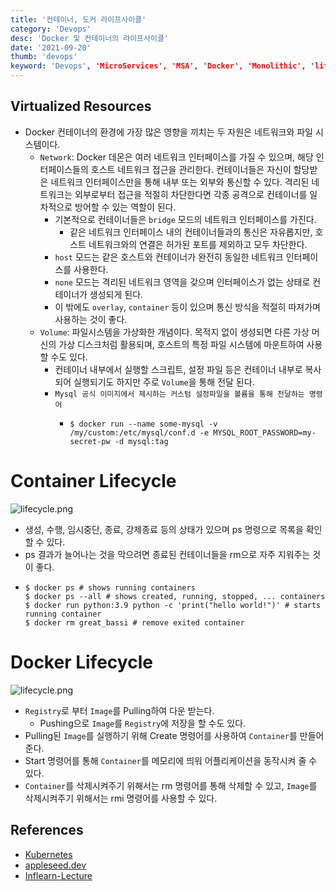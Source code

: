 ```yaml
---
title: '컨테이너, 도커 라이프사이클'
category: 'Devops'
desc: 'Docker 및 컨테이너의 라이프사이클'
date: '2021-09-20'
thumb: 'devops'
keyword: 'Devops', 'MicroServices', 'MSA', 'Docker', 'Monolithic', 'lifecycle'
---
```


## Virtualized Resources
- Docker 컨테이너의 환경에 가장 많은 영향을 끼치는 두 자원은 네트워크와 파일 시스템이다.
  - `Network`: Docker 데몬은 여러 네트워크 인터페이스를 가질 수 있으며, 해당 인터페이스들의 호스트 네트워크 접근을 관리한다. 컨테이너들은 자신이 할당받은 네트워크 인터페이스만을 통해 내부 또는 외부와 통신할 수 있다. 격리된 네트워크는 외부로부터 접근을 적절히 차단한다면 각종 공격으로 컨테이너를 일차적으로 방어할 수 있는 역할이 된다.
    - 기본적으로 컨테이너들은 `bridge` 모드의 네트워크 인터페이스를 가진다.
      - 같은 네트워크 인터페이스 내의 컨테이너들과의 통신은 자유롭지만, 호스트 네트워크와의 연결은 허가된 포트를 제외하고 모두 차단한다.
    - `host` 모드는 같은 호스트와 컨테이너가 완전히 동일한 네트워크 인터페이스를 사용한다.
    - `none` 모드는 격리된 네트워크 영역을 갖으며 인터페이스가 없는 상태로 컨테이너가 생성되게 된다.
    - 이 밖에도 `overlay`, `container` 등이 있으며 통신 방식을 적절히 따져가며 사용하는 것이 좋다.
  - `Volume`: 파일시스템을 가상화한 개념이다. 목적지 없이 생성되면 다른 가상 머신의 가상 디스크처럼 활용되며, 호스트의 특정 파일 시스템에 마운트하여 사용할 수도 있다.
    - 컨테이너 내부에서 실행할 스크립트, 설정 파일 등은 컨테이너 내부로 복사되어 실행되기도 하지만 주로 `Volume`을 통해 전달 된다.
    - `Mysql 공식 이미지에서 제시하는 커스텀 설정파일을 볼륨을 통해 전달하는 명령어`
      - ```
        $ docker run --name some-mysql -v /my/custom:/etc/mysql/conf.d -e MYSQL_ROOT_PASSWORD=my-secret-pw -d mysql:tag
        ```
# Container Lifecycle

![lifecycle.png](https://raw.githubusercontent.com/woolarinet/blog_content/main/images/Devops/docker-lifecycle/2.png)

- 생성, 수행, 임시중단, 종료, 강제종료 등의 상태가 있으며 ps 명령으로 목록을 확인할 수 있다.
- ps 결과가 늘어나는 것을 막으려면 종료된 컨테이너들을 rm으로 자주 지워주는 것이 좋다.
- ```
  $ docker ps # shows running containers
  $ docker ps --all # shows created, running, stopped, ... containers
  $ docker run python:3.9 python -c 'print("hello world!")' # starts running container
  $ docker rm great_bassi # remove exited container
  ```

# Docker Lifecycle

![lifecycle.png](https://raw.githubusercontent.com/woolarinet/blog_content/main/images/Devops/docker-lifecycle/1.png)

- `Registry`로 부터 `Image`를 Pulling하여 다운 받는다.
  - Pushing으로 `Image`를 `Registry`에 저장을 할 수도 있다.
- Pulling된 `Image`를 실행하기 위해 Create 명령어를 사용하여 `Container`를 만들어준다.
- Start 명령어를 통해 `Container`를 메모리에 띄워 어플리케이션을 동작시켜 줄 수 있다.
- `Container`를 삭제시켜주기 위해서는 rm 명령어를 통해 삭제할 수 있고, `Image`를 삭제시켜주기 위해서는 rmi 명령어를 사용할 수 있다.

## References
- [Kubernetes]
- [appleseed.dev]
- [Inflearn-Lecture]

[Kubernetes]: https://Kubernetes.io/docs/concepts/overview/what-is-Kubernetes/

[appleseed.dev]: https://blog.appleseed.dev/post/docker-from-basics-to-production/

[Inflearn-Lecture]: https://www.inflearn.com/course/%EB%8D%B0%EB%B8%8C%EC%98%B5%EC%8A%A4-%EC%BF%A0%EB%B2%84%EB%84%A4%ED%8B%B0%EC%8A%A4-%EB%A7%88%EC%8A%A4%ED%84%B0